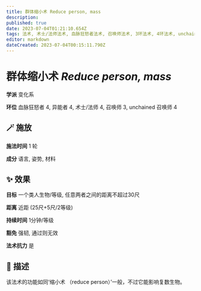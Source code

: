 ```yaml
---
title: 群体缩小术 Reduce person, mass
description: 
published: true
date: 2023-07-04T01:21:10.654Z
tags: 法术, 术士/法师法术, 血脉狂怒者法术, 召唤师法术, 3环法术, 4环法术, unchained 召唤师法术, 变化系, 异能者法术
editor: markdown
dateCreated: 2023-07-04T00:15:11.790Z
---
```


# **群体缩小术** *Reduce person, mass*

**学派** 变化系 

**环位** 血脉狂怒者 4, 异能者 4, 术士/法师 4, 召唤师 3, unchained 召唤师 4

## 🪄 施放

**施法时间** 1 轮

**成分** 语言, 姿势, 材料

## ✨ 效果 

**目标** 一个类人生物/等级, 任意两者之间的距离不超过30尺 

**距离** 近距 (25尺+5尺/2等级)  

**持续时间** 1分钟/等级 

**豁免** 强韧, 通过则无效

**法术抗力** 是

## 📖 描述

该法术的功能如同‘缩小术 （reduce person）’一般，不过它能影响复数生物。
    